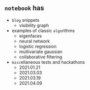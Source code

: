 ## `notebook` has

- `blog` snippets
    - visibility graph
- examples of classic `algo`rithms
    - eigenfaces
    - neural network
    - logistic regression
    - multivariate gaussian
    - collaborative filtering
- `misc`ellaneous tests and hackathons
    - 2021.01.21
    - 2021.03.03
    - 2021.03.19
    - 2021.04.09